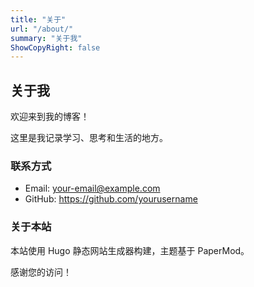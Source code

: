 ```yaml
---
title: "关于"
url: "/about/"
summary: "关于我"
ShowCopyRight: false
---
```


## 关于我

欢迎来到我的博客！

这里是我记录学习、思考和生活的地方。

### 联系方式

- Email: your-email@example.com
- GitHub: https://github.com/yourusername

### 关于本站

本站使用 Hugo 静态网站生成器构建，主题基于 PaperMod。

感谢您的访问！ 